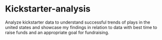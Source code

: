 # Kickstarter-analysis
Analyze kickstarter data to understand successful trends of plays in the united states and showcase my findings in relation to data with best time to raise funds and an appropriate goal for fundraising. 
